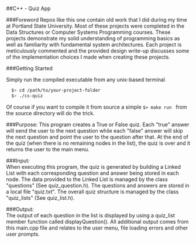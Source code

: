 ##C++ - Quiz App

###Foreword
Repos like this one contain old work that I did during my time at Portland State University. Most of these projects were completed in the Data Structures or Computer Systems Programming courses. These projects demonstrate my solid understanding of programming basics as well as familiarity with fundamental system architectures. Each project is meticulously commented and the provided design write-up discusses some of the implementation choices I made when creating these projects.

###Getting Started

Simply run the compiled executable from any unix-based terminal

```bash
  $> cd /path/to/your-project-folder
  $> ./cs-quiz
  ```
Of course if you want to compile it from source a simple ```$> make run ``` from the source directory will do the trick.

###Purpose:
This program creates a True or False quiz. Each "true" answer will send the user to the next question while each "false" answer will skip the next question and point the user to the question after that. At the end of the quiz (when there is no remaining nodes in the list), the quiz is over and it returns the user to the main menu.

###Input:   
When executing this program, the quiz is generated by building a Linked List with each corresponding question and answer being stored in each node. The data provided to the Linked List is managed by the class "questions" (See quiz_question.h). The questions and answers are stored in a local file "quiz.txt". The overall quiz structure is managed by the class "quiz_lists" (See quiz_list.h).

###Output:  
The output of each question in the list is displayed by using a quiz_list member function called displayQuestion(). All additional output comes from this main.cpp file and relates to the user menu, file loading errors and other user prompts.
